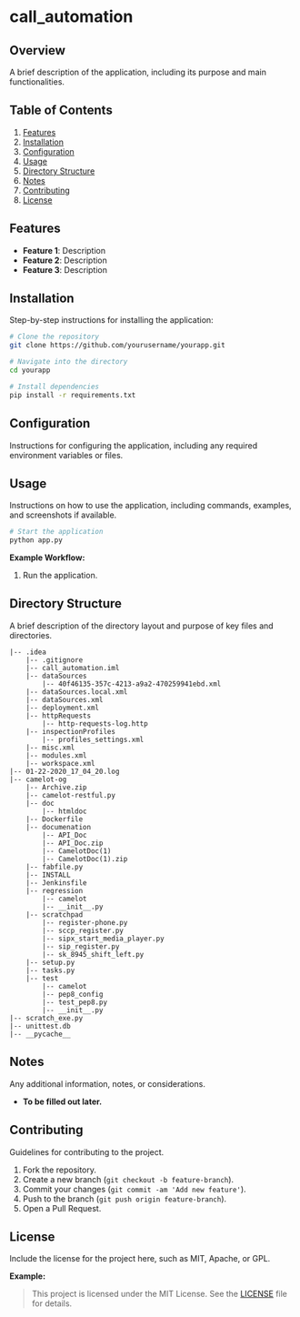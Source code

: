 # call_automation

## Overview

A brief description of the application, including its purpose and main functionalities.

## Table of Contents

1. [Features](#features)
2. [Installation](#installation)
3. [Configuration](#configuration)
4. [Usage](#usage)
5. [Directory Structure](#directory-structure)
6. [Notes](#notes)
7. [Contributing](#contributing)
8. [License](#license)

## Features

- **Feature 1**: Description
- **Feature 2**: Description
- **Feature 3**: Description

## Installation

Step-by-step instructions for installing the application:

```bash
# Clone the repository
git clone https://github.com/yourusername/yourapp.git

# Navigate into the directory
cd yourapp

# Install dependencies
pip install -r requirements.txt
```

## Configuration

Instructions for configuring the application, including any required environment variables or files.

## Usage

Instructions on how to use the application, including commands, examples, and screenshots if available.

```bash
# Start the application
python app.py
```

**Example Workflow:**

1. Run the application.
## Directory Structure

A brief description of the directory layout and purpose of key files and directories.

```
|-- .idea
    |-- .gitignore
    |-- call_automation.iml
    |-- dataSources
        |-- 40f46135-357c-4213-a9a2-470259941ebd.xml
    |-- dataSources.local.xml
    |-- dataSources.xml
    |-- deployment.xml
    |-- httpRequests
        |-- http-requests-log.http
    |-- inspectionProfiles
        |-- profiles_settings.xml
    |-- misc.xml
    |-- modules.xml
    |-- workspace.xml
|-- 01-22-2020_17_04_20.log
|-- camelot-og
    |-- Archive.zip
    |-- camelot-restful.py
    |-- doc
        |-- htmldoc
    |-- Dockerfile
    |-- documenation
        |-- API_Doc
        |-- API_Doc.zip
        |-- CamelotDoc(1)
        |-- CamelotDoc(1).zip
    |-- fabfile.py
    |-- INSTALL
    |-- Jenkinsfile
    |-- regression
        |-- camelot
        |-- __init__.py
    |-- scratchpad
        |-- register-phone.py
        |-- sccp_register.py
        |-- sipx_start_media_player.py
        |-- sip_register.py
        |-- sk_8945_shift_left.py
    |-- setup.py
    |-- tasks.py
    |-- test
        |-- camelot
        |-- pep8_config
        |-- test_pep8.py
        |-- __init__.py
|-- scratch_exe.py
|-- unittest.db
|-- __pycache__

```

## Notes

Any additional information, notes, or considerations.

- **To be filled out later.**

## Contributing

Guidelines for contributing to the project.

1. Fork the repository.
2. Create a new branch (`git checkout -b feature-branch`).
3. Commit your changes (`git commit -am 'Add new feature'`).
4. Push to the branch (`git push origin feature-branch`).
5. Open a Pull Request.

## License

Include the license for the project here, such as MIT, Apache, or GPL.

**Example:**
> This project is licensed under the MIT License. See the [LICENSE](LICENSE) file for details.

